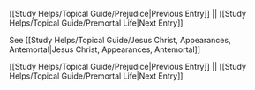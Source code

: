 [[Study Helps/Topical Guide/Prejudice|Previous Entry]]  ||  [[Study Helps/Topical Guide/Premortal Life|Next Entry]]

 See [[Study Helps/Topical Guide/Jesus Christ, Appearances, Antemortal|Jesus Christ, Appearances, Antemortal]]

[[Study Helps/Topical Guide/Prejudice|Previous Entry]]  ||  [[Study Helps/Topical Guide/Premortal Life|Next Entry]]